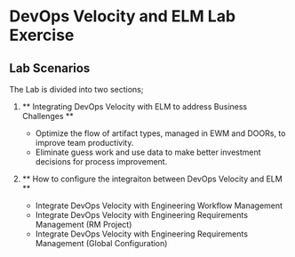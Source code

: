 # DevOps Velocity and ELM Lab Exercise

## Lab Scenarios

The Lab is divided into two sections;
1. ** Integrating DevOps Velocity with ELM to address Business Challenges **
    * Optimize the flow of artifact types, managed in EWM and DOORs, to improve team productivity.
    * Eliminate guess work and use data to make better investment decisions for process improvement.

2. ** How to configure the integraiton between DevOps Velocity and ELM **
    * Integrate DevOps Velocity with Engineering Workflow Management
    * Integrate DevOps Velocity with Engineering Requirements Management (RM Project)
    * Integrate DevOps Velocity with Engineering Requirements Management (Global Configuration)
 